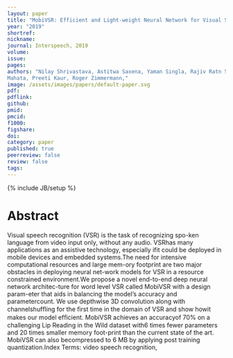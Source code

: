 ```yaml
---
layout: paper
title: "MobiVSR: Efficient and Light-weight Neural Network for Visual Speech Recognition on Mobile Devices."
year: "2019"
shortref: 
nickname: 
journal: Interspeech, 2019
volume: 
issue: 
pages: 
authors: "Nilay Shrivastava, Astitwa Saxena, Yaman Singla, Rajiv Ratn Shah, Amanda, Debanjan
Mahata, Preeti Kaur, Roger Zimmermann,"
image: /assets/images/papers/default-paper.svg
pdf: 
pdflink: 
github: 
pmid: 
pmcid: 
f1000: 
figshare: 
doi: 
category: paper
published: true
peerreview: false
review: false
tags: 
---
```


{% include JB/setup %}

# Abstract

Visual speech recognition (VSR) is the task of recognizing spo-ken language from video input only, without any audio. VSRhas many applications as an assistive technology, especially ifit could be deployed in mobile devices and embedded systems.The need for intensive computational resources and large mem-ory footprint are two major obstacles in deploying neural net-work models for VSR in a resource constrained environment.We propose a novel end-to-end deep neural network architec-ture for word level VSR called MobiVSR with a design param-eter that aids in balancing the model’s accuracy and parametercount. We use depthwise 3D convolution along with channelshufﬂing for the ﬁrst time in the domain of VSR and show howit makes our model efﬁcient. MobiVSR achieves an accuracyof 70% on a challenging Lip Reading in the Wild dataset with6 times fewer parameters and 20 times smaller memory foot-print than the current state of the art. MobiVSR can also becompressed to 6 MB by applying post training quantization.Index Terms: video speech recognition,